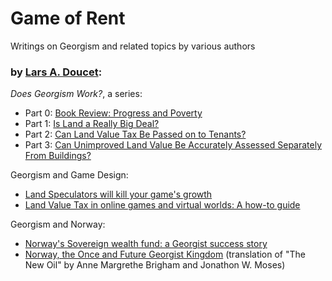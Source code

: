 # Game of Rent

Writings on Georgism and related topics by various authors

### by [Lars A. Doucet](content/lars-a-doucet):

*Does Georgism Work?*, a series:

- Part 0: [Book Review: Progress and Poverty](content/progress-and-poverty-review)
- Part 1: [Is Land a Really Big Deal?](content/is-land-a-big-deal)
- Part 2: [Can Land Value Tax Be Passed on to Tenants?](content/can-lvt-be-passed-on-to-tenants)
- Part 3: [Can Unimproved Land Value Be Accurately Assessed Separately From Buildings?](content/can-land-be-accurately-assessed)

Georgism and Game Design:

- [Land Speculators will kill your game's growth](https://www.gamedeveloper.com/business/digital-real-estate-and-the-digital-housing-crisis)
- [Land Value Tax in online games and virtual worlds: A how-to guide](https://www.gamedeveloper.com/design/land-value-tax-in-online-games-and-virtual-worlds-a-how-to-guide)

Georgism and Norway:

- [Norway's Sovereign wealth fund: a Georgist success story](https://progressandpoverty.substack.com/p/norways-sovereign-wealth-fund?s=w)
- [Norway, the Once and Future Georgist Kingdom](https://slimemoldtimemold.com/2022/05/17/norway-the-once-and-future-georgist-kingdom/) (translation of "The New Oil" by Anne Margrethe Brigham and Jonathon W. Moses)

